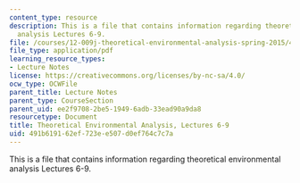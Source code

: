 ```yaml
---
content_type: resource
description: This is a file that contains information regarding theoretical environmental
  analysis Lectures 6-9.
file: /courses/12-009j-theoretical-environmental-analysis-spring-2015/491b619162ef723ee507d0ef764c7c7a_MIT12_009JS15_6-9response.pdf
file_type: application/pdf
learning_resource_types:
- Lecture Notes
license: https://creativecommons.org/licenses/by-nc-sa/4.0/
ocw_type: OCWFile
parent_title: Lecture Notes
parent_type: CourseSection
parent_uid: ee2f9708-2be5-1949-6adb-33ead90a9da8
resourcetype: Document
title: Theoretical Environmental Analysis, Lectures 6-9
uid: 491b6191-62ef-723e-e507-d0ef764c7c7a
---
```

This is a file that contains information regarding theoretical environmental analysis Lectures 6-9.